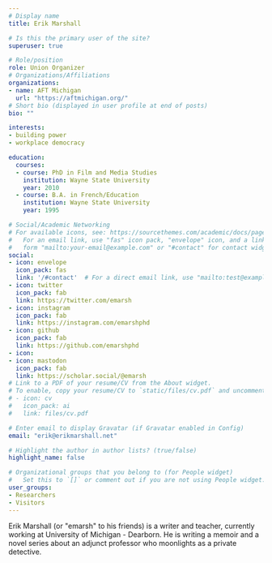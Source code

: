 ```yaml
---
# Display name
title: Erik Marshall

# Is this the primary user of the site?
superuser: true

# Role/position
role: Union Organizer
# Organizations/Affiliations
organizations:
- name: AFT Michigan
  url: "https://aftmichigan.org/" 
# Short bio (displayed in user profile at end of posts)
bio: ""

interests:
- building power
- workplace democracy

education:
  courses:
  - course: PhD in Film and Media Studies
    institution: Wayne State University
    year: 2010
  - course: B.A. in French/Education
    institution: Wayne State University
    year: 1995

# Social/Academic Networking
# For available icons, see: https://sourcethemes.com/academic/docs/page-builder/#icons
#   For an email link, use "fas" icon pack, "envelope" icon, and a link in the
#   form "mailto:your-email@example.com" or "#contact" for contact widget.
social:
- icon: envelope
  icon_pack: fas
  link: '/#contact'  # For a direct email link, use "mailto:test@example.org".
- icon: twitter
  icon_pack: fab
  link: https://twitter.com/emarsh
- icon: instagram
  icon_pack: fab
  link: https://instagram.com/emarshphd
- icon: github
  icon_pack: fab
  link: https://github.com/emarshphd
- icon: 
- icon: mastodon
  icon_pack: fab
  link: https://scholar.social/@emarsh
# Link to a PDF of your resume/CV from the About widget.
# To enable, copy your resume/CV to `static/files/cv.pdf` and uncomment the lines below.
# - icon: cv
#   icon_pack: ai
#   link: files/cv.pdf

# Enter email to display Gravatar (if Gravatar enabled in Config)
email: "erik@erikmarshall.net"

# Highlight the author in author lists? (true/false)
highlight_name: false

# Organizational groups that you belong to (for People widget)
#   Set this to `[]` or comment out if you are not using People widget.
user_groups:
- Researchers
- Visitors
---
```


Erik Marshall (or "emarsh" to his friends) is a writer and teacher, currently working at University of Michigan - Dearborn. He is writing a memoir and a novel series about an adjunct professor who moonlights as a private detective.
